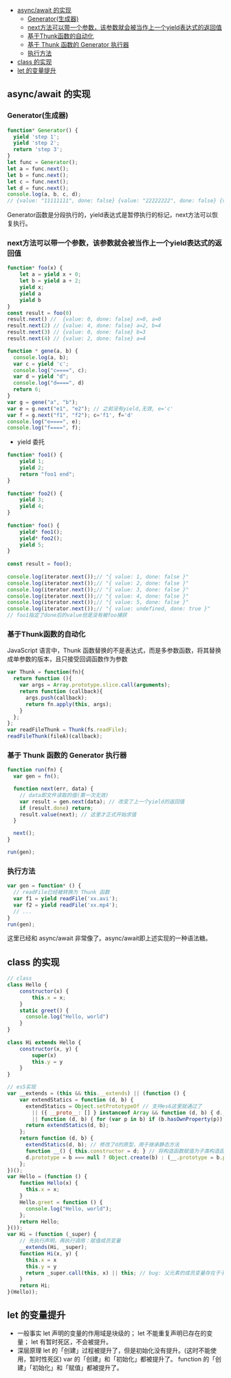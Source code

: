 <!-- TOC -->

- [async/await 的实现](#asyncawait-的实现)
  - [Generator(生成器)](#generator生成器)
  - [next方法可以带一个参数，该参数就会被当作上一个yield表达式的返回值](#next方法可以带一个参数该参数就会被当作上一个yield表达式的返回值)
  - [基于Thunk函数的自动化](#基于thunk函数的自动化)
  - [基于 Thunk 函数的 Generator 执行器](#基于-thunk-函数的-generator-执行器)
  - [执行方法](#执行方法)
- [class 的实现](#class-的实现)
- [let 的变量提升](#let-的变量提升)

<!-- /TOC -->

## async/await 的实现

### Generator(生成器)
```js
function* Generator() {
  yield 'step 1';
  yield 'step 2';
  return 'step 3';
}
let func = Generator();
let a = func.next();
let b = func.next();
let c = func.next();
let d = func.next();
console.log(a, b, c, d);
// {value: "11111111", done: false} {value: "22222222", done: false} {value: "3333333", done: true} {value: undefined, done: true}
```
Generator函数是分段执行的，yield表达式是暂停执行的标记，next方法可以恢复执行。
### next方法可以带一个参数，该参数就会被当作上一个yield表达式的返回值

```js
function* foo(x) {
    let a = yield x + 0;
    let b = yield a + 2;
    yield x;
    yield a 
    yield b
}
const result = foo(0)
result.next() //  {value: 0, done: false} x=0, a=0
result.next(2) // {value: 4, done: false} a=2, b=4
result.next(3) // {value: 0, done: false} b=3
result.next(4) // {value: 2, done: false} a=4

function * gene(a, b) {
  console.log(a, b);
  var c = yield 'c';
  console.log("c====", c);
  var d = yield "d";
  console.log("d====", d)
  return 6;
}
var g = gene("a", "b");
var e = g.next("e1", "e2"); // 之前没有yield,无效, e='c'
var f = g.next("f1", "f2"); c='f1', f='d'
console.log("e====", e);
console.log("f====", f);
```
* yield 委托
```js
function* foo1() {
    yield 1;
    yield 2;
    return "foo1 end";
}
 
function* foo2() {
    yield 3;
    yield 4;
}
 
function* foo() {
    yield* foo1();
    yield* foo2();
    yield 5;
}
 
const result = foo();
 
console.log(iterator.next());// "{ value: 1, done: false }"
console.log(iterator.next());// "{ value: 2, done: false }"
console.log(iterator.next());// "{ value: 3, done: false }"
console.log(iterator.next());// "{ value: 4, done: false }"
console.log(iterator.next());// "{ value: 5, done: false }"
console.log(iterator.next());// "{ value: undefined, done: true }"
// foo1指定了done后的value但是没有被foo捕获
```
### 基于Thunk函数的自动化
JavaScript 语言中，Thunk 函数替换的不是表达式，而是多参数函数，将其替换成单参数的版本，且只接受回调函数作为参数
```js
var Thunk = function(fn){
  return function (){
    var args = Array.prototype.slice.call(arguments);
    return function (callback){
      args.push(callback);
      return fn.apply(this, args);
    }
  };
};
var readFileThunk = Thunk(fs.readFile);
readFileThunk(fileA)(callback);
```
### 基于 Thunk 函数的 Generator 执行器
```js
function run(fn) {
  var gen = fn();

  function next(err, data) {
    // data即文件读取的值(第一次无效)
    var result = gen.next(data); // 改变了上一个yield的返回值
    if (result.done) return;
    result.value(next); // 这里才正式开始求值
  }

  next();
}

run(gen);
```
### 执行方法
```js
var gen = function* () {
  // readFile已经被转换为 Thunk 函数
  var f1 = yield readFile('xx.avi');
  var f2 = yield readFile('xx.mp4');
  // ...
}
run(gen);
```
这里已经和 async/await 非常像了。async/await即上述实现的一种语法糖。


## class 的实现

```js
// class
class Hello {
    constructor(x) {
        this.x = x;
    }
    static greet() {
      console.log("Hello, world")
    }
}
 
class Hi extends Hello {
    constructor(x, y) {
        super(x)
        this.y = y
    }
}

// es5实现
var __extends = (this && this.__extends) || (function () {
    var extendStatics = function (d, b) {
      extendStatics = Object.setPrototypeOf // 支持es6这里就通过了
        || ({ __proto__: [] } instanceof Array && function (d, b) { d.__proto__ = b; }) // 对象原型是数组，则为数组类型
        || function (d, b) { for (var p in b) if (b.hasOwnProperty(p)) d[p] = b[p]; };
      return extendStatics(d, b);
    };
    return function (d, b) {
      extendStatics(d, b); // 修改了d的原型，用于继承静态方法
      function __() { this.constructor = d; } // 将构造函数赋值为子类构造函数
      d.prototype = b === null ? Object.create(b) : (__.prototype = b.prototype, new __()); // 子类原型根据父类赋值为null，或含父类原型的实例化构造函数。
    };
})();
var Hello = (function () {
    function Hello(x) {
      this.x = x;
    }
    Hello.greet = function () {
      console.log("Hello, world");
    };
    return Hello;
}());
var Hi = (function (_super) {
    // 先执行声明，再执行调用：赋值成员变量
    __extends(Hi, _super);
    function Hi(x, y) {
      this.x = x
      this.y = y
      return _super.call(this, x) || this; // bug: 父元素的成员变量存在于子类对象，而并不是其__proto__对象中
    }
    return Hi;
}(Hello));
```

## let 的变量提升
* 一般事实
let 声明的变量的作用域是块级的；
let 不能重复声明已存在的变量；
let 有暂时死区，不会被提升。
* 深层原理
let 的「创建」过程被提升了，但是初始化没有提升。(这时不能使用，暂时性死区)
var 的「创建」和「初始化」都被提升了。
function 的「创建」「初始化」和「赋值」都被提升了。
